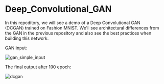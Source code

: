 # Deep_Convolutional_GAN
In this repoditory, we will see a demo of a Deep Convolutional GAN (DCGAN) trained on Fashion MNIST. We'll see architectural differences from the GAN in the previous repository and also see the best practices when building this network.

GAN input:

![gan_simple_input](https://user-images.githubusercontent.com/64538407/111897923-67861780-8a2b-11eb-9209-1f9e38092ec4.png)

The final output after 100 epoch:

![dcgan](https://user-images.githubusercontent.com/64538407/111897941-82f12280-8a2b-11eb-815a-b8701c6fedae.png)


